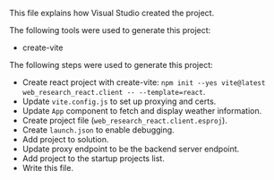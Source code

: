 This file explains how Visual Studio created the project.

The following tools were used to generate this project:
- create-vite

The following steps were used to generate this project:
- Create react project with create-vite: `npm init --yes vite@latest web_research_react.client -- --template=react`.
- Update `vite.config.js` to set up proxying and certs.
- Update `App` component to fetch and display weather information.
- Create project file (`web_research_react.client.esproj`).
- Create `launch.json` to enable debugging.
- Add project to solution.
- Update proxy endpoint to be the backend server endpoint.
- Add project to the startup projects list.
- Write this file.
